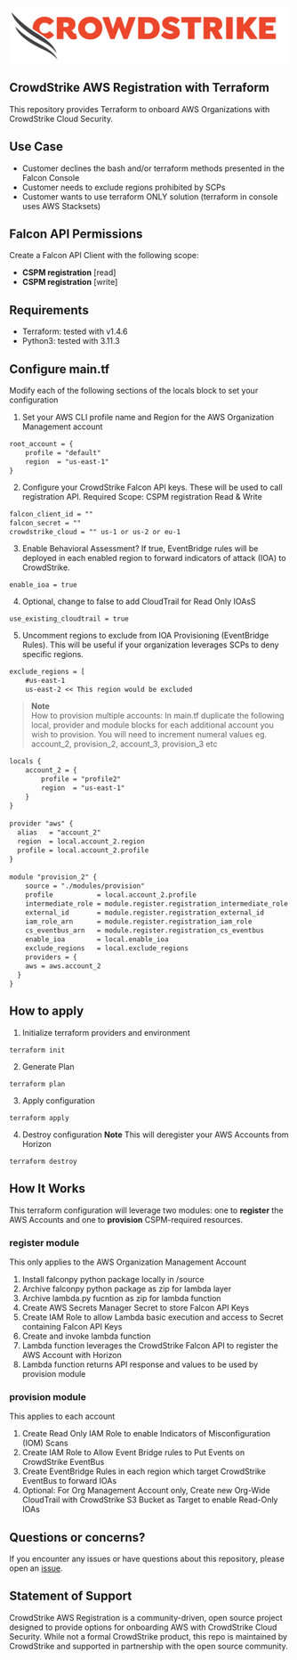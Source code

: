 ![](https://raw.githubusercontent.com/CrowdStrike/falconpy/main/docs/asset/cs-logo.png)

## CrowdStrike AWS Registration with Terraform

This repository provides Terraform to onboard AWS Organizations with CrowdStrike Cloud Security.

## Use Case
- Customer declines the bash and/or terraform methods presented in the Falcon Console
- Customer needs to exclude regions prohibited by SCPs
- Customer wants to use terraform ONLY solution (terraform in console uses AWS Stacksets)

Falcon API Permissions
----------------------

Create a Falcon API Client with the following scope:
* **CSPM registration** [read]
* **CSPM registration** [write]

Requirements
------------

- Terraform: tested with v1.4.6
- Python3: tested with 3.11.3

Configure main.tf
------------

Modify each of the following sections of the locals block to set your configuration

1. Set your AWS CLI profile name and Region for the AWS Organization Management account
```
root_account = {
    profile = "default"
    region  = "us-east-1"
}
```

2. Configure your CrowdStrike Falcon API keys.  These will be used to call registration API.  Required Scope: CSPM registration Read & Write
```
falcon_client_id = ""
falcon_secret = ""
crowdstrike_cloud = "" us-1 or us-2 or eu-1
```

3. Enable Behavioral Assessment? If true, EventBridge rules will be deployed in each enabled region to forward indicators of attack (IOA) to CrowdStrike.
```
enable_ioa = true
```

4. Optional, change to false to add CloudTrail for Read Only IOAsS
```
use_existing_cloudtrail = true
```

5. Uncomment regions to exclude from IOA Provisioning (EventBridge Rules).  This will be useful if your organization leverages SCPs to deny specific regions.
```
exclude_regions = [
    #us-east-1
    us-east-2 << This region would be excluded
```

> **Note** <br> How to provision multiple accounts:
> In main.tf duplicate the following local, provider and module blocks for each additional account you wish to provision. You will need to increment numeral values eg. account_2, provision_2, account_3, provision_3 etc

```
locals {
    account_2 = {
        profile = "profile2"
        region  = "us-east-1"
    }
}

provider "aws" {
  alias   = "account_2"
  region  = local.account_2.region
  profile = local.account_2.profile
}

module "provision_2" {
    source = "./modules/provision"
    profile           = local.account_2.profile
    intermediate_role = module.register.registration_intermediate_role
    external_id       = module.register.registration_external_id
    iam_role_arn      = module.register.registration_iam_role
    cs_eventbus_arn   = module.register.registration_cs_eventbus    
    enable_ioa        = local.enable_ioa
    exclude_regions   = local.exclude_regions
    providers = {
    aws = aws.account_2
  }
}
```

How to apply
------------
1. Initialize terraform providers and environment
```
terraform init
```
2. Generate Plan
```
terraform plan
```
3. Apply configuration
```
terraform apply
```
4. Destroy configuration **Note** This will deregister your AWS Accounts from Horizon
```
terraform destroy
```

How It Works
------------

This terraform configuration will leverage two modules: one to **register** the AWS Accounts and one to **provision** CSPM-required resources.

### register module
This only applies to the AWS Organization Management Account

1. Install falconpy python package locally in /source
2. Archive falconpy python package as zip for lambda layer
3. Archive lambda.py fucntion as zip for lambda function
4. Create AWS Secrets Manager Secret to store Falcon API Keys
5. Create IAM Role to allow Lambda basic execution and access to Secret containing Falcon API Keys
6. Create and invoke lambda function
7. Lambda function leverages the CrowdStrike Falcon API to register the AWS Account with Horizon
8. Lambda function returns API response and values to be used by provision module

### provision module
This applies to each account

1. Create Read Only IAM Role to enable Indicators of Misconfiguration (IOM) Scans
2. Create IAM Role to Allow Event Bridge rules to Put Events on CrowdStrike EventBus
3. Create EventBridge Rules in each region which target CrowdStrike EventBus to forward IOAs
4. Optional: For Org Management Account only, Create new Org-Wide CloudTrail with CrowdStrike S3 Bucket as Target to enable Read-Only IOAs


## Questions or concerns?

If you encounter any issues or have questions about this repository, please open an [issue](https://github.com/CrowdStrike/cloud-aws-registration-terraform/issues/new/choose).

## Statement of Support

CrowdStrike AWS Registration is a community-driven, open source project designed to provide options for onboarding AWS with CrowdStrike Cloud Security. While not a formal CrowdStrike product, this repo is maintained by CrowdStrike and supported in partnership with the open source community.